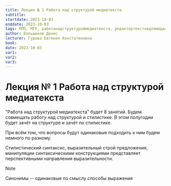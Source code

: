 ```yaml
---
title: Лекция № 1 Работа над структурой медиатекста
subtitle:
startdate: 2023-10-03
enddate: 2023-10-03
tags: ППП, МГУ, работанадструктуроймедиатекста, редактортекстовдлямедиа
author: Большаков Денис
lecturer: Гурова Евгения Констатиновна
book:
date: 2023-10-03
var1:
var2:
var3:
---
```


  

# Лекция № 1 Работа над структурой медиатекста

  

"Работа над структурой медиатекста" будет 8 занятий. Будем совмещать работу над структурой и стилистике. В этом полугодии будет зачёт на структуре и зачёт по стилистике. 

  

При всём том, что вопросы будут одинаковые подходить к ним будем немного по разному.

  

Стилистический синтаксис, выразительный строй предложения, манипуляции синтаксическими конструкциями представляет перспективными направления выразительности.

  

>[!note] 
>Синонимы -- одинаковые по смыслу способы выражения